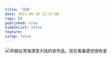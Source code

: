 ```yaml
---
title: '历史'
date: 2011-09-18 11:57:00
tags: []
published: true
hideInList: false
feature: 
isTop: false
---
```


![早期台湾海漂至大陆的宣传品，现在看看感觉很有爱](https://i.loli.net/2020/04/20/Gr1xO3zPBowiULE.jpg)

